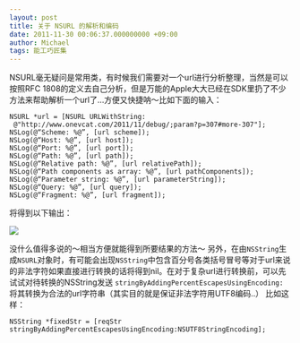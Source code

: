 ```yaml
---
layout: post
title: 关于 NSURL 的解析和编码
date: 2011-11-30 00:06:37.000000000 +09:00
author: Michael
tags: 能工巧匠集
---
```

NSURL毫无疑问是常用类，有时候我们需要对一个url进行分析整理，当然是可以按照RFC 1808的定义去自己分析，但是万能的Apple大大已经在SDK里扔了不少方法来帮助解析一个url了…方便又快捷呐～比如下面的输入：

```
NSURL *url = [NSURL URLWithString:
 @"http://www.onevcat.com/2011/11/debug/;param?p=307#more-307"];
NSLog(@“Scheme: %@”, [url scheme]);
NSLog(@“Host: %@”, [url host]);
NSLog(@“Port: %@”, [url port]);
NSLog(@“Path: %@”, [url path]);
NSLog(@“Relative path: %@”, [url relativePath]);
NSLog(@“Path components as array: %@”, [url pathComponents]);
NSLog(@“Parameter string: %@”, [url parameterString]);
NSLog(@“Query: %@”, [url query]);
NSLog(@“Fragment: %@”, [url fragment]);
```

将得到以下输出：

![](http://www.onevcat.com/wp-content/uploads/2011/11/url_result.png)

没什么值得多说的～相当方便就能得到所要结果的方法～
另外，在由`NSString`生成`NSURL`对象时，有可能会出现`NSString`中包含百分号各类括号冒号等对于url来说的非法字符如果直接进行转换的话将得到nil。在对于复杂url进行转换前，可以先试试对待转换的NSString发送
`stringByAddingPercentEscapesUsingEncoding:`
将其转换为合法的url字符串（其实目的就是保证非法字符用UTF8编码..） 比如这样：

```
NSString *fixedStr = [reqStr stringByAddingPercentEscapesUsingEncoding:NSUTF8StringEncoding];
```
